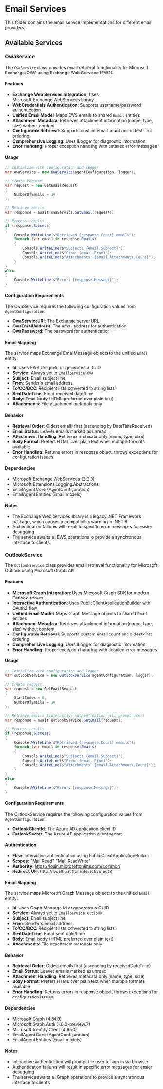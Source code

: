 # Email Services

This folder contains the email service implementations for different email providers.

## Available Services

### OwaService

The `OwaService` class provides email retrieval functionality for Microsoft Exchange/OWA using Exchange Web Services (EWS).

#### Features

- **Exchange Web Services Integration**: Uses Microsoft.Exchange.WebServices library
- **WebCredentials Authentication**: Supports username/password authentication
- **Unified Email Model**: Maps EWS emails to shared `Email` entities
- **Attachment Metadata**: Retrieves attachment information (name, type, size) without content
- **Configurable Retrieval**: Supports custom email count and oldest-first ordering
- **Comprehensive Logging**: Uses ILogger for diagnostic information
- **Error Handling**: Proper exception handling with detailed error messages

#### Usage

```csharp
// Initialize with configuration and logger
var owaService = new OwaService(agentConfiguration, logger);

// Create request
var request = new GetEmailRequest
{
    NumberOfEmails = 10
};

// Retrieve emails
var response = await owaService.GetEmail(request);

// Process results
if (response.Success)
{
    Console.WriteLine($"Retrieved {response.Count} emails");
    foreach (var email in response.Emails)
    {
        Console.WriteLine($"Subject: {email.Subject}");
        Console.WriteLine($"From: {email.From}");
        Console.WriteLine($"Attachments: {email.Attachments.Count}");
    }
}
else
{
    Console.WriteLine($"Error: {response.Message}");
}
```

#### Configuration Requirements

The OwaService requires the following configuration values from `AgentConfiguration`:

- **OwaServiceURI**: The Exchange server URL
- **OwaEmailAddress**: The email address for authentication
- **OwaPassword**: The password for authentication

#### Email Mapping

The service maps Exchange EmailMessage objects to the unified `Email` entity:

- **Id**: Uses EWS UniqueId or generates a GUID
- **Service**: Always set to `EmailService.OWA`
- **Subject**: Email subject line
- **From**: Sender's email address
- **To/CC/BCC**: Recipient lists converted to string lists
- **SentDateTime**: Email received date/time
- **Body**: Email body (HTML preferred over plain text)
- **Attachments**: File attachment metadata only

#### Behavior

- **Retrieval Order**: Oldest emails first (ascending by DateTimeReceived)
- **Email Status**: Leaves emails marked as unread
- **Attachment Handling**: Retrieves metadata only (name, type, size)
- **Body Format**: Prefers HTML over plain text when multiple formats available
- **Error Handling**: Returns errors in response object, throws exceptions for configuration issues

#### Dependencies

- Microsoft.Exchange.WebServices (2.2.0)
- Microsoft.Extensions.Logging.Abstractions
- EmailAgent.Core (AgentConfiguration)
- EmailAgent.Entities (Email models)

#### Notes

- The Exchange Web Services library is a legacy .NET Framework package, which causes a compatibility warning in .NET 8
- Authentication failures will result in specific error messages for easier debugging
- The service awaits all EWS operations to provide a synchronous interface to clients

### OutlookService

The `OutlookService` class provides email retrieval functionality for Microsoft Outlook using Microsoft Graph API.

#### Features

- **Microsoft Graph Integration**: Uses Microsoft Graph SDK for modern Outlook access
- **Interactive Authentication**: Uses PublicClientApplicationBuilder with OAuth2 flow
- **Unified Email Model**: Maps Graph Message objects to shared `Email` entities
- **Attachment Metadata**: Retrieves attachment information (name, type, size) without content
- **Configurable Retrieval**: Supports custom email count and oldest-first ordering
- **Comprehensive Logging**: Uses ILogger for diagnostic information
- **Error Handling**: Proper exception handling with detailed error messages

#### Usage

```csharp
// Initialize with configuration and logger
var outlookService = new OutlookService(agentConfiguration, logger);

// Create request
var request = new GetEmailRequest
{
    StartIndex = 0,
    NumberOfEmails = 10
};

// Retrieve emails (interactive authentication will prompt user)
var response = await outlookService.GetEmail(request);

// Process results
if (response.Success)
{
    Console.WriteLine($"Retrieved {response.Count} emails");
    foreach (var email in response.Emails)
    {
        Console.WriteLine($"Subject: {email.Subject}");
        Console.WriteLine($"From: {email.From}");
        Console.WriteLine($"Attachments: {email.Attachments.Count}");
    }
}
else
{
    Console.WriteLine($"Error: {response.Message}");
}
```

#### Configuration Requirements

The OutlookService requires the following configuration values from `AgentConfiguration`:

- **OutlookClientId**: The Azure AD application client ID
- **OutlookSecret**: The Azure AD application client secret

#### Authentication

- **Flow**: Interactive authentication using PublicClientApplicationBuilder
- **Scopes**: "Mail.Read", "Mail.ReadWrite"
- **Authority**: https://login.microsoftonline.com/common
- **Redirect URI**: http://localhost (for interactive auth)

#### Email Mapping

The service maps Microsoft Graph Message objects to the unified `Email` entity:

- **Id**: Uses Graph Message Id or generates a GUID
- **Service**: Always set to `EmailService.Outlook`
- **Subject**: Email subject line
- **From**: Sender's email address
- **To/CC/BCC**: Recipient lists converted to string lists
- **SentDateTime**: Email sent date/time
- **Body**: Email body (HTML preferred over plain text)
- **Attachments**: File attachment metadata only

#### Behavior

- **Retrieval Order**: Oldest emails first (ascending by receivedDateTime)
- **Email Status**: Leaves emails marked as unread
- **Attachment Handling**: Retrieves metadata only (name, type, size)
- **Body Format**: Prefers HTML over plain text when multiple formats available
- **Error Handling**: Returns errors in response object, throws exceptions for configuration issues

#### Dependencies

- Microsoft.Graph (4.54.0)
- Microsoft.Graph.Auth (1.0.0-preview.7)
- Microsoft.Identity.Client (4.65.0)
- EmailAgent.Core (AgentConfiguration)
- EmailAgent.Entities (Email models)

#### Notes

- Interactive authentication will prompt the user to sign in via browser
- Authentication failures will result in specific error messages for easier debugging
- The service awaits all Graph operations to provide a synchronous interface to clients
